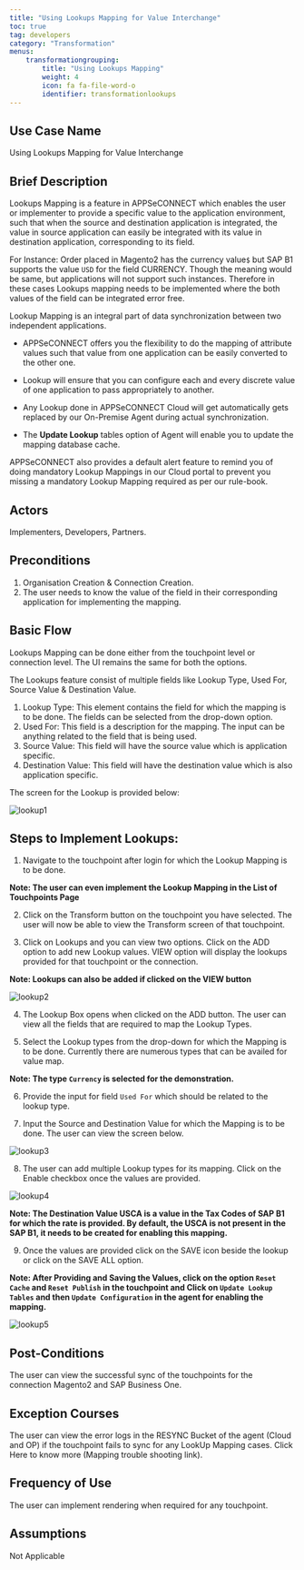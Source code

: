 ```yaml
---
title: "Using Lookups Mapping for Value Interchange"
toc: true
tag: developers
category: "Transformation"
menus: 
    transformationgrouping:
        title: "Using Lookups Mapping"
        weight: 4
        icon: fa fa-file-word-o
        identifier: transformationlookups
---
```


## Use Case Name
Using Lookups Mapping for Value Interchange
## Brief Description

Lookups Mapping is a feature in APPSeCONNECT which enables the user or implementer to provide a specific value to the application environment, such that when the source and destination application is integrated, 
the value in source application can easily be integrated with its value in destination application, corresponding to its field. 

For Instance: Order placed in Magento2 has the currency value`$` but SAP B1 supports the value `USD` for the field CURRENCY. Though the meaning would be same, but applications will not support such instances. 
Therefore in these cases Lookups mapping needs to be implemented where the both values of the field can be integrated error free.

Lookup Mapping is an integral part of data synchronization between two independent applications. 

* APPSeCONNECT offers you the flexibility to do the mapping of attribute values such that value from one application can be easily converted to the other one.

* Lookup will ensure that you can configure each and every discrete value of one application to pass appropriately to another.  

* Any Lookup done in APPSeCONNECT Cloud will get automatically gets replaced by our On-Premise Agent during actual synchronization. 

* The **Update Lookup** tables option of Agent will enable you to update the mapping database cache.

APPSeCONNECT also provides a default alert feature to remind you of doing mandatory Lookup Mappings in our Cloud portal 
to prevent you missing a mandatory Lookup Mapping required as per our rule-book.

## Actors

 Implementers, Developers, Partners.

## Preconditions

1.	Organisation Creation & Connection Creation.
2.	The user needs to know the value of the field in their corresponding application for implementing the mapping.

## Basic Flow

Lookups Mapping can be done either from the touchpoint level or connection level. The UI remains the same for both 
the options.

The Lookups feature consist of multiple fields like Lookup Type, Used For, Source Value & Destination Value.

1.	Lookup Type: This element contains the field for which the mapping is to be done. The fields can be selected from the drop-down option.
2.	Used For: This field is a description for the mapping. The input can be anything related to the field that is being used.
3.	Source Value: This field will have the source value which is application specific.
4.	Destination Value: This field will have the destination value which is also application specific.

The screen for the Lookup is provided below:

![lookup1](/staticfiles/Transformation/media/lookup1.png)

## Steps to Implement Lookups:

1.	Navigate to the touchpoint after login for which the Lookup Mapping is to be done.

**Note: The user can even implement the Lookup Mapping in the List of Touchpoints Page**

2.	Click on the Transform button on the touchpoint you have selected. The user will now be able to view the Transform screen of that touchpoint.

3.	Click on Lookups and you can view two options. Click on the ADD option to add new Lookup values. 
    VIEW option will display the lookups provided for that touchpoint or the connection. 

**Note: Lookups can also be added if clicked on the VIEW button**

![lookup2](/staticfiles/Transformation/media/lookup2.png)

4.	The Lookup Box opens when clicked on the ADD button. The user can view all the fields that are required to map the 
    Lookup Types.

5.	Select the Lookup types from the drop-down for which the Mapping is to be done. Currently there are numerous types 
    that can be availed for value map. 

**Note: The type `Currency` is selected for the demonstration.**

6.	Provide the input for field `Used For` which should be related to the lookup type.

7.	Input the Source and Destination Value for which the Mapping is to be done. The user can view the screen below.

![lookup3](/staticfiles/Transformation/media/lookup3.png)

8.  The user can add multiple Lookup types for its mapping. Click on the Enable checkbox once the values are provided.

![lookup4](/staticfiles/Transformation/media/lookup4.png)

**Note: The Destination Value USCA is a value in the Tax Codes of SAP B1 for which the rate is provided. By default, 
the USCA is not present in the SAP B1, it needs to be created for enabling this mapping.**

9.	Once the values are provided click on the SAVE icon beside the lookup or click on the SAVE ALL option.

**Note: After Providing and Saving the Values, click on the option `Reset Cache` and `Reset Publish` in the touchpoint and 
Click on `Update Lookup Tables` and then `Update Configuration` in the agent for enabling the mapping.**

![lookup5](/staticfiles/Transformation/media/lookup5.png)

## Post-Conditions
The user can view the successful sync of the touchpoints for the connection Magento2 and SAP Business One.

## Exception Courses
The user can view the error logs in the RESYNC Bucket of the agent (Cloud and OP) if the touchpoint fails to sync for any LookUp Mapping cases. 
Click Here to know more (Mapping trouble shooting link).

## Frequency of Use
The user can implement rendering when required for any touchpoint.

## Assumptions
Not Applicable